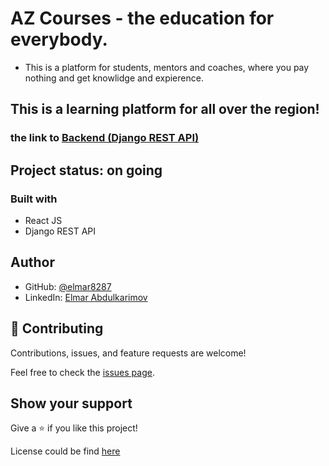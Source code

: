 # AZ Courses - the education for everybody.

- This is a platform for students, mentors and coaches, where you pay nothing and get knowlidge and expierence.

## This is a learning platform for all over the region!

### the link to [Backend (Django REST API)](https://github.com/elmar8287/django-backend-API)

## Project status: on going

### Built with

- React JS
- Django REST API

## Author

- GitHub: [@elmar8287](https://github.com/elmar8287)
- LinkedIn: [Elmar Abdulkarimov](https://www.linkedin.com/in/elmar.abdulkarimov/)

## 🤝 Contributing

Contributions, issues, and feature requests are welcome!

Feel free to check the [issues page](https://github.com/elmar8287/az-courses/issues).

## Show your support

Give a ⭐️ if you like this project!

License could be find [here](https://github.com/elmar8287/az-courses/blob/dev/LICENSE)
